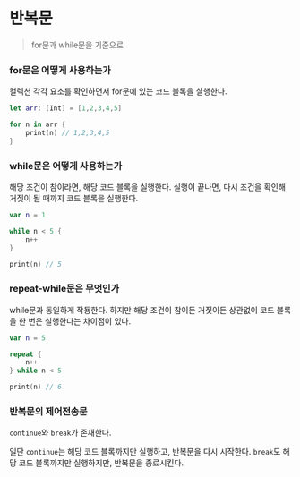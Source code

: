 # 반복문

> for문과 while문을 기준으로

### for문은 어떻게 사용하는가

컬렉션 각각 요소를 확인하면서 for문에 있는 코드 블록을 실행한다.

```swift
let arr: [Int] = [1,2,3,4,5]

for n in arr {
    print(n) // 1,2,3,4,5
}
```

### while문은 어떻게 사용하는가

해당 조건이 참이라면, 해당 코드 블록을 실행한다.
실행이 끝나면, 다시 조건을 확인해 거짓이 될 때까지 코드 블록을 실행한다.

```swift
var n = 1

while n < 5 {
    n++
}

print(n) // 5
```

### repeat-while문은 무엇인가

while문과 동일하게 작둉한다.
하지만 해당 조건이 참이든 거짓이든 상관없이 코드 블록을 한 번은 실행한다는 차이점이 있다.

```swift
var n = 5

repeat {
    n++
} while n < 5

print(n) // 6
```

### 반복문의 제어전송문

`continue`와 `break`가 존재한다.

일단 `continue`는 해당 코드 블록까지만 실행하고, 반복문을 다시 시작한다.
`break`도 해당 코드 블록까지만 실행하지만, 반복문을 종료시킨다.
